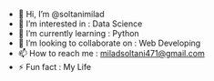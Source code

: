 - 👋 Hi, I’m @soltanimilad
- 👀 I’m interested in : Data Science
- 🌱 I’m currently learning : Python
- 💞️ I’m looking to collaborate on : Web Developing
- 📫 How to reach me : miladsoltani471@gmail.com
- ⚡ Fun fact : My Life
